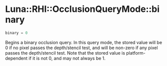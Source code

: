 # Luna::RHI::OcclusionQueryMode::binary

```c++
binary = 0
```

Begins a binary occlusion query. In this query mode, the stored value will be 0 if no pixel passes the depth/stencil test, and will be non-zero if any pixel passes the depth/stencil test. Note that the stored value is platform-dependent if it is not 0, and may not always be 1. 

